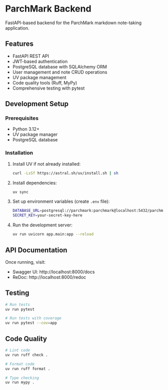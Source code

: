 # ParchMark Backend

FastAPI-based backend for the ParchMark markdown note-taking application.

## Features

- FastAPI REST API
- JWT-based authentication
- PostgreSQL database with SQLAlchemy ORM
- User management and note CRUD operations
- UV package management
- Code quality tools (Ruff, MyPy)
- Comprehensive testing with pytest

## Development Setup

### Prerequisites

- Python 3.12+
- UV package manager
- PostgreSQL database

### Installation

1. Install UV if not already installed:
   ```bash
   curl -LsSf https://astral.sh/uv/install.sh | sh
   ```

2. Install dependencies:
   ```bash
   uv sync
   ```

3. Set up environment variables (create `.env` file):
   ```bash
   DATABASE_URL=postgresql://parchmark:parchmark@localhost:5432/parchmark
   SECRET_KEY=your-secret-key-here
   ```

4. Run the development server:
   ```bash
   uv run uvicorn app.main:app --reload
   ```

## API Documentation

Once running, visit:
- Swagger UI: http://localhost:8000/docs
- ReDoc: http://localhost:8000/redoc

## Testing

```bash
# Run tests
uv run pytest

# Run tests with coverage
uv run pytest --cov=app
```

## Code Quality

```bash
# Lint code
uv run ruff check .

# Format code
uv run ruff format .

# Type checking
uv run mypy .
```
